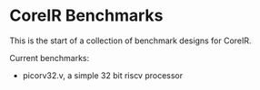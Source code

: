 # CoreIR Benchmarks

This is the start of a collection of benchmark designs for CoreIR.

Current benchmarks:

* picorv32.v, a simple 32 bit riscv processor